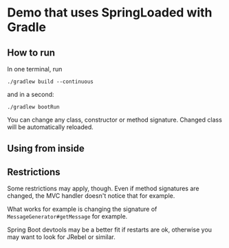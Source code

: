 # Demo that uses SpringLoaded with Gradle

## How to run

In one terminal, run 

```
./gradlew build --continuous   
```

and in a second:

```
./gradlew bootRun
```

You can change any class, constructor or method signature. Changed class will be automatically reloaded.

## Using from inside 

## Restrictions

Some restrictions may apply, though. Even if method signatures are changed, the MVC handler doesn't notice that for example.

What works for example is changing the signature of `MessageGenerator#getMessage` for example.

Spring Boot devtools may be a better fit if restarts are ok, otherwise you may want to look for JRebel or similar.